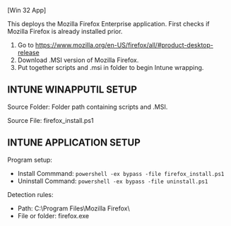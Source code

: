 [Win 32 App]

This deploys the Mozilla Firefox Enterprise application. First checks if Mozilla Firefox is already installed prior.   
1. Go to https://www.mozilla.org/en-US/firefox/all/#product-desktop-release 
2. Download .MSI version of Mozilla Firefox. 
3. Put together scripts and .msi in folder to begin Intune wrapping.

**INTUNE WINAPPUTIL SETUP**
---------------------
Source Folder: Folder path containing scripts and .MSI. 

Source File: firefox_install.ps1

**INTUNE APPLICATION SETUP**
----------------------------
Program setup:
- Install Commmand: ```powershell -ex bypass -file firefox_install.ps1```
- Uninstall Command: ```powershell -ex bypass -file uninstall.ps1``` 

Detection rules:
- Path: C:\Program Files\Mozilla Firefox\
- File or folder: firefox.exe




